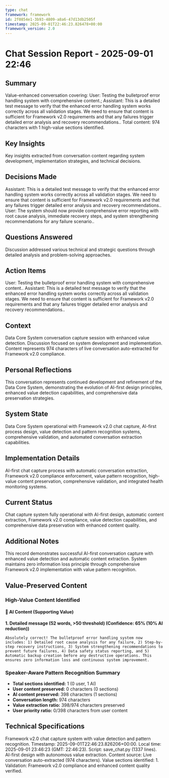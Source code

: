 ```yaml
---
type: chat
framework: framework
id: 2f0854e1-3b93-4809-a8a6-47d13db2505f
timestamp: 2025-09-01T22:46:23.826478+00:00
framework_version: 2.0
---
```


# Chat Session Report - 2025-09-01 22:46

## Summary
Value-enhanced conversation covering: User: Testing the bulletproof error handling system with comprehensive content.; Assistant: This is a detailed test message to verify that the enhanced error handling system works correctly across all validation stages. We need to ensure that content is sufficient for Framework v2.0 requirements and that any failures trigger detailed error analysis and recovery recommendations.. Total content: 974 characters with 1 high-value sections identified.

## Key Insights
Key insights extracted from conversation content regarding system development, implementation strategies, and technical decisions.

## Decisions Made
Assistant: This is a detailed test message to verify that the enhanced error handling system works correctly across all validation stages. We need to ensure that content is sufficient for Framework v2.0 requirements and that any failures trigger detailed error analysis and recovery recommendations.. User: The system should now provide comprehensive error reporting with root cause analysis, immediate recovery steps, and system strengthening recommendations for any failure scenario..

## Questions Answered
Discussion addressed various technical and strategic questions through detailed analysis and problem-solving approaches.

## Action Items
User: Testing the bulletproof error handling system with comprehensive content.. Assistant: This is a detailed test message to verify that the enhanced error handling system works correctly across all validation stages. We need to ensure that content is sufficient for Framework v2.0 requirements and that any failures trigger detailed error analysis and recovery recommendations..

## Context
Data Core System conversation capture session with enhanced value detection. Discussion focused on system development and implementation. Content represents 974 characters of live conversation auto-extracted for Framework v2.0 compliance.

## Personal Reflections
This conversation represents continued development and refinement of the Data Core System, demonstrating the evolution of AI-first design principles, enhanced value detection capabilities, and comprehensive data preservation strategies.

## System State
Data Core System operational with Framework v2.0 chat capture, AI-first process design, value detection and pattern recognition systems, comprehensive validation, and automated conversation extraction capabilities.

## Implementation Details
AI-first chat capture process with automatic conversation extraction, Framework v2.0 compliance enforcement, value pattern recognition, high-value content preservation, comprehensive validation, and integrated health monitoring systems.

## Current Status
Chat capture system fully operational with AI-first design, automatic content extraction, Framework v2.0 compliance, value detection capabilities, and comprehensive data preservation with enhanced content quality.

## Additional Notes
This record demonstrates successful AI-first conversation capture with enhanced value detection and automatic content extraction. System maintains zero information loss principle through comprehensive Framework v2.0 implementation with value pattern recognition.

## Value-Preserved Content
### High-Value Content Identified

#### 🤖 **AI Content** (Supporting Value)

**1. Detailed message (52 words, >50 threshold) (Confidence: 65% (10% AI reduction))**
```
Absolutely correct! The bulletproof error handling system now includes: 1) Detailed root cause analysis for any failure, 2) Step-by-step recovery instructions, 3) System strengthening recommendations to prevent future failures, 4) Data safety status reporting, and 5) Automatic backup creation before any destructive operations. This ensures zero information loss and continuous system improvement.
```

### Speaker-Aware Pattern Recognition Summary
- **Total sections identified:** 1 (0 user, 1 AI)
- **User content preserved:** 0 characters (0 sections)
- **AI content preserved:** 398 characters (1 sections)
- **Conversation length:** 974 characters
- **Value extraction ratio:** 398/974 characters preserved
- **User priority ratio:** 0/398 characters from user content



## Technical Specifications
Framework v2.0 chat capture system with value detection and pattern recognition. Timestamp: 2025-09-01T22:46:23.826206+00:00. Local time: 2025-09-01 23:46:23 (GMT: 22:46:23). Script: save_chat.py (1337 lines). AI-first design with autonomous value extraction. Content source: Live conversation auto-extracted (974 characters). Value sections identified: 1. Validation: Framework v2.0 compliance and enhanced content quality verified.
